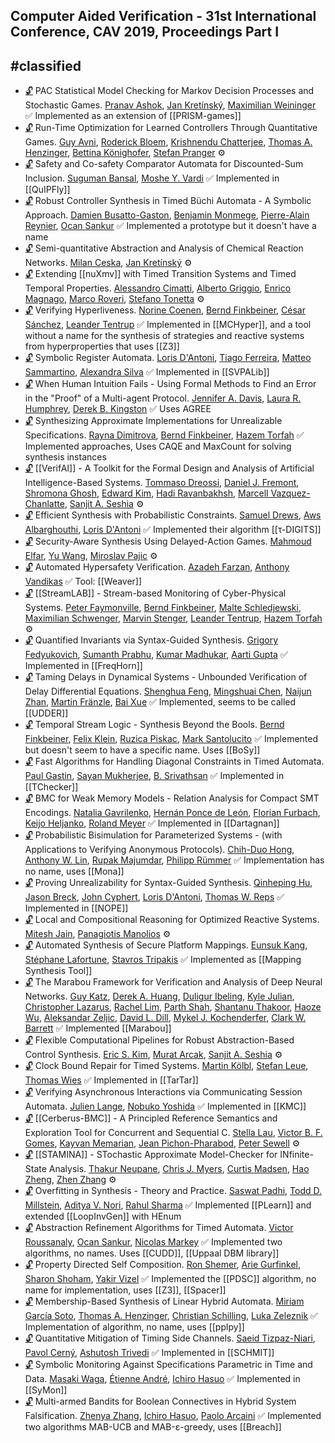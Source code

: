 ## Computer Aided Verification - 31st International Conference, CAV 2019, Proceedings Part I
#classified
---
-	[🔓](https://doi.org/10.1007/978-3-030-25540-4_29) PAC Statistical Model Checking for Markov Decision Processes and Stochastic Games.
	[Pranav Ashok](https://dblp.org/pid/200/8227.html), [Jan Kretínský](https://dblp.org/pid/95/6511.html), [Maximilian Weininger](https://dblp.org/pid/194/2910.html)
	✅ Implemented as an extension of [[PRISM-games]]
-	[🔓](https://doi.org/10.1007/978-3-030-25540-4_36) Run-Time Optimization for Learned Controllers Through Quantitative Games.
	[Guy Avni](https://dblp.org/pid/07/10110.html), [Roderick Bloem](https://dblp.org/pid/80/1300.html), [Krishnendu Chatterjee](https://dblp.org/pid/92/5602.html), [Thomas A. Henzinger](https://dblp.org/pid/h/ThomasAHenzinger.html), [Bettina Könighofer](https://dblp.org/pid/117/3735.html), [Stefan Pranger](https://dblp.org/pid/244/8267.html)
	⚙️
-	[🔓](https://doi.org/10.1007/978-3-030-25540-4_4) Safety and Co-safety Comparator Automata for Discounted-Sum Inclusion.
	[Suguman Bansal](https://dblp.org/pid/217/4777.html), [Moshe Y. Vardi](https://dblp.org/pid/v/MosheYVardi.html)
	✅ Implemented in [[QuIPFly]]
-	[🔓](https://doi.org/10.1007/978-3-030-25540-4_33) Robust Controller Synthesis in Timed Büchi Automata - A Symbolic Approach.
	[Damien Busatto-Gaston](https://dblp.org/pid/194/2532.html), [Benjamin Monmege](https://dblp.org/pid/85/733.html), [Pierre-Alain Reynier](https://dblp.org/pid/55/5954.html), [Ocan Sankur](https://dblp.org/pid/11/7805.html)
	✅ Implemented a prototype but it doesn't have a name
-	[🔓](https://doi.org/10.1007/978-3-030-25540-4_28) Semi-quantitative Abstraction and Analysis of Chemical Reaction Networks.
	[Milan Ceska](https://dblp.org/pid/213/3728.html), [Jan Kretínský](https://dblp.org/pid/95/6511.html)
	⚙️
-	[🔓](https://doi.org/10.1007/978-3-030-25540-4_21) Extending [[nuXmv]] with Timed Transition Systems and Timed Temporal Properties.
	[Alessandro Cimatti](https://dblp.org/pid/13/5961.html), [Alberto Griggio](https://dblp.org/pid/19/3686.html), [Enrico Magnago](https://dblp.org/pid/244/8257.html), [Marco Roveri](https://dblp.org/pid/83/563.html), [Stefano Tonetta](https://dblp.org/pid/t/StefanoTonetta.html)
	⚙️
-	[🔓](https://doi.org/10.1007/978-3-030-25540-4_7) Verifying Hyperliveness.
	[Norine Coenen](https://dblp.org/pid/167/7922.html), [Bernd Finkbeiner](https://dblp.org/pid/73/4443.html), [César Sánchez](https://dblp.org/pid/38/1858.html), [Leander Tentrup](https://dblp.org/pid/143/2715.html)
	✅ Implemented in [[MCHyper]], and a tool without a name for the synthesis of strategies and reactive systems from hyperproperties that uses [[Z3]]
-	[🔓](https://doi.org/10.1007/978-3-030-25540-4_1) Symbolic Register Automata.
	[Loris D'Antoni](https://dblp.org/pid/85/770.html), [Tiago Ferreira](https://dblp.org/pid/201/3471.html), [Matteo Sammartino](https://dblp.org/pid/120/2179.html), [Alexandra Silva](https://dblp.org/pid/92/1378-1.html)
	✅ Implemented in [[SVPALib]]
-	[🔓](https://doi.org/10.1007/978-3-030-25540-4_20) When Human Intuition Fails - Using Formal Methods to Find an Error in the "Proof" of a Multi-agent Protocol.
	[Jennifer A. Davis](https://dblp.org/pid/72/871.html), [Laura R. Humphrey](https://dblp.org/pid/144/8597.html), [Derek B. Kingston](https://dblp.org/pid/41/6176.html)
	✅ Uses AGREE
-	[🔓](https://doi.org/10.1007/978-3-030-25540-4_13) Synthesizing Approximate Implementations for Unrealizable Specifications.
	[Rayna Dimitrova](https://dblp.org/pid/69/2960.html), [Bernd Finkbeiner](https://dblp.org/pid/73/4443.html), [Hazem Torfah](https://dblp.org/pid/140/9733.html)
	✅ Implemented approaches, Uses CAQE and MaxCount for solving synthesis instances
-	[🔓](https://doi.org/10.1007/978-3-030-25540-4_25) [[VerifAI]] - A Toolkit for the Formal Design and Analysis of Artificial Intelligence-Based Systems.
	[Tommaso Dreossi](https://dblp.org/pid/117/9140.html), [Daniel J. Fremont](https://dblp.org/pid/144/7602.html), [Shromona Ghosh](https://dblp.org/pid/164/5676.html), [Edward Kim](https://dblp.org/pid/06/445.html), [Hadi Ravanbakhsh](https://dblp.org/pid/134/9799.html), [Marcell Vazquez-Chanlatte](https://dblp.org/pid/192/1518.html), [Sanjit A. Seshia](https://dblp.org/pid/s/SanjitASeshia.html)
	⚙️
-	[🔓](https://doi.org/10.1007/978-3-030-25540-4_15) Efficient Synthesis with Probabilistic Constraints.
	[Samuel Drews](https://dblp.org/pid/182/9259.html), [Aws Albarghouthi](https://dblp.org/pid/90/8295.html), [Loris D'Antoni](https://dblp.org/pid/85/770.html)
	✅ Implemented their algorithm [[τ-DIGITS]]
-	[🔓](https://doi.org/10.1007/978-3-030-25540-4_10) Security-Aware Synthesis Using Delayed-Action Games.
	[Mahmoud Elfar](https://dblp.org/pid/198/8166.html), [Yu Wang](https://dblp.org/pid/02/5889-44.html), [Miroslav Pajic](https://dblp.org/pid/74/7446.html)
	⚙️
-	[🔓](https://doi.org/10.1007/978-3-030-25540-4_11) Automated Hypersafety Verification.
	[Azadeh Farzan](https://dblp.org/pid/89/148.html), [Anthony Vandikas](https://dblp.org/pid/241/7113.html)
	✅ Tool: [[Weaver]]
-	[🔓](https://doi.org/10.1007/978-3-030-25540-4_24) [[StreamLAB]] - Stream-based Monitoring of Cyber-Physical Systems.
	[Peter Faymonville](https://dblp.org/pid/05/7445.html), [Bernd Finkbeiner](https://dblp.org/pid/73/4443.html), [Malte Schledjewski](https://dblp.org/pid/244/8206.html), [Maximilian Schwenger](https://dblp.org/pid/191/6041.html), [Marvin Stenger](https://dblp.org/pid/189/1078.html), [Leander Tentrup](https://dblp.org/pid/143/2715.html), [Hazem Torfah](https://dblp.org/pid/140/9733.html)
	⚙️
-	[🔓](https://doi.org/10.1007/978-3-030-25540-4_14) Quantified Invariants via Syntax-Guided Synthesis.
	[Grigory Fedyukovich](https://dblp.org/pid/43/8810.html), [Sumanth Prabhu](https://dblp.org/pid/206/6798-1.html), [Kumar Madhukar](https://dblp.org/pid/134/8956.html), [Aarti Gupta](https://dblp.org/pid/18/2229.html)
	✅ Implemented in [[FreqHorn]]
-	[🔓](https://doi.org/10.1007/978-3-030-25540-4_37) Taming Delays in Dynamical Systems - Unbounded Verification of Delay Differential Equations.
	[Shenghua Feng](https://dblp.org/pid/232/3100.html), [Mingshuai Chen](https://dblp.org/pid/169/1207.html), [Naijun Zhan](https://dblp.org/pid/63/1911.html), [Martin Fränzle](https://dblp.org/pid/34/3263.html), [Bai Xue](https://dblp.org/pid/74/2716-1.html)
	✅ Implemented, seems to be called [[UDDER]]
-	[🔓](https://doi.org/10.1007/978-3-030-25540-4_35) Temporal Stream Logic - Synthesis Beyond the Bools.
	[Bernd Finkbeiner](https://dblp.org/pid/73/4443.html), [Felix Klein](https://dblp.org/pid/80/8313-1.html), [Ruzica Piskac](https://dblp.org/pid/p/RuzicaPiskac.html), [Mark Santolucito](https://dblp.org/pid/115/9332.html)
	✅ Implemented but doesn't seem to have a specific name. Uses [[BoSy]]
-	[🔓](https://doi.org/10.1007/978-3-030-25540-4_3) Fast Algorithms for Handling Diagonal Constraints in Timed Automata.
	[Paul Gastin](https://dblp.org/pid/g/PaulGastin.html), [Sayan Mukherjee](https://dblp.org/pid/52/5375-2.html), [B. Srivathsan](https://dblp.org/pid/86/8295.html)
	✅ Implemented in [[TChecker]]
-	[🔓](https://doi.org/10.1007/978-3-030-25540-4_19) BMC for Weak Memory Models - Relation Analysis for Compact SMT Encodings.
	[Natalia Gavrilenko](https://dblp.org/pid/244/8281.html), [Hernán Ponce de León](https://dblp.org/pid/57/11444.html), [Florian Furbach](https://dblp.org/pid/157/6706.html), [Keijo Heljanko](https://dblp.org/pid/h/KeijoHeljanko.html), [Roland Meyer](https://dblp.org/pid/86/3051.html)
	✅ Implemented in [[Dartagnan]]
-	[🔓](https://doi.org/10.1007/978-3-030-25540-4_27) Probabilistic Bisimulation for Parameterized Systems - (with Applications to Verifying Anonymous Protocols).
	[Chih-Duo Hong](https://dblp.org/pid/00/8296.html), [Anthony W. Lin](https://dblp.org/pid/38/2655.html), [Rupak Majumdar](https://dblp.org/pid/71/1981.html), [Philipp Rümmer](https://dblp.org/pid/79/5611.html)
	✅ Implementation has no name, uses [[Mona]]
-	[🔓](https://doi.org/10.1007/978-3-030-25540-4_18) Proving Unrealizability for Syntax-Guided Synthesis.
	[Qinheping Hu](https://dblp.org/pid/201/4822.html), [Jason Breck](https://dblp.org/pid/148/1307.html), [John Cyphert](https://dblp.org/pid/211/9268.html), [Loris D'Antoni](https://dblp.org/pid/85/770.html), [Thomas W. Reps](https://dblp.org/pid/r/TWReps.html)
	✅ Implemented in [[NOPE]]
-	[🔓](https://doi.org/10.1007/978-3-030-25540-4_32) Local and Compositional Reasoning for Optimized Reactive Systems.
	[Mitesh Jain](https://dblp.org/pid/133/8487.html), [Panagiotis Manolios](https://dblp.org/pid/40/4888.html)
	⚙️
-	[🔓](https://doi.org/10.1007/978-3-030-25540-4_12) Automated Synthesis of Secure Platform Mappings.
	[Eunsuk Kang](https://dblp.org/pid/49/2420.html), [Stéphane Lafortune](https://dblp.org/pid/22/3097.html), [Stavros Tripakis](https://dblp.org/pid/85/6852.html)
	✅ Implemented as [[Mapping Synthesis Tool]]
-	[🔓](https://doi.org/10.1007/978-3-030-25540-4_26) The Marabou Framework for Verification and Analysis of Deep Neural Networks.
	[Guy Katz](https://dblp.org/pid/23/10321.html), [Derek A. Huang](https://dblp.org/pid/244/8209.html), [Duligur Ibeling](https://dblp.org/pid/220/3264.html), [Kyle Julian](https://dblp.org/pid/195/5867.html), [Christopher Lazarus](https://dblp.org/pid/180/3521.html), [Rachel Lim](https://dblp.org/pid/127/9695.html), [Parth Shah](https://dblp.org/pid/147/1126.html), [Shantanu Thakoor](https://dblp.org/pid/218/7437.html), [Haoze Wu](https://dblp.org/pid/195/8725-1.html), [Aleksandar Zeljic](https://dblp.org/pid/147/5994.html), [David L. Dill](https://dblp.org/pid/d/DavidLDill.html), [Mykel J. Kochenderfer](https://dblp.org/pid/34/2029.html), [Clark W. Barrett](https://dblp.org/pid/b/ClarkWBarrett.html)
	✅ Implemented [[Marabou]]
-	[🔓](https://doi.org/10.1007/978-3-030-25540-4_34) Flexible Computational Pipelines for Robust Abstraction-Based Control Synthesis.
	[Eric S. Kim](https://dblp.org/pid/151/6509.html), [Murat Arcak](https://dblp.org/pid/94/6666.html), [Sanjit A. Seshia](https://dblp.org/pid/s/SanjitASeshia.html)
	⚙️
-	[🔓](https://doi.org/10.1007/978-3-030-25540-4_5) Clock Bound Repair for Timed Systems.
	[Martin Kölbl](https://dblp.org/pid/221/1706.html), [Stefan Leue](https://dblp.org/pid/20/6822.html), [Thomas Wies](https://dblp.org/pid/23/5398.html)
	✅ Implemented in [[TarTar]]
-	[🔓](https://doi.org/10.1007/978-3-030-25540-4_6) Verifying Asynchronous Interactions via Communicating Session Automata.
	[Julien Lange](https://dblp.org/pid/96/7159.html), [Nobuko Yoshida](https://dblp.org/pid/29/3650.html)
	✅ Implemented in [[KMC]]
-	[🔓](https://doi.org/10.1007/978-3-030-25540-4_22) [[Cerberus-BMC]] - A Principled Reference Semantics and Exploration Tool for Concurrent and Sequential C.
	[Stella Lau](https://dblp.org/pid/244/8329.html), [Victor B. F. Gomes](https://dblp.org/pid/139/0605.html), [Kayvan Memarian](https://dblp.org/pid/28/10810.html), [Jean Pichon-Pharabod](https://dblp.org/pid/160/7730.html), [Peter Sewell](https://dblp.org/pid/74/185.html)
	⚙️
-	[🔓](https://doi.org/10.1007/978-3-030-25540-4_31) [[STAMINA]] - STochastic Approximate Model-Checker for INfinite-State Analysis.
	[Thakur Neupane](https://dblp.org/pid/234/8759.html), [Chris J. Myers](https://dblp.org/pid/89/3161.html), [Curtis Madsen](https://dblp.org/pid/02/7594.html), [Hao Zheng](https://dblp.org/pid/31/6916-1.html), [Zhen Zhang](https://dblp.org/pid/19/5112-6.html)
	⚙️
-	[🔓](https://doi.org/10.1007/978-3-030-25540-4_17) Overfitting in Synthesis - Theory and Practice.
	[Saswat Padhi](https://dblp.org/pid/180/8207.html), [Todd D. Millstein](https://dblp.org/pid/93/4679.html), [Aditya V. Nori](https://dblp.org/pid/n/AdityaVNori.html), [Rahul Sharma](https://dblp.org/pid/22/846-1.html)
	✅ Implemented [[PLearn]] and extended [[LoopInvGen]] with HEnum
-	[🔓](https://doi.org/10.1007/978-3-030-25540-4_2) Abstraction Refinement Algorithms for Timed Automata.
	[Victor Roussanaly](https://dblp.org/pid/241/5977.html), [Ocan Sankur](https://dblp.org/pid/11/7805.html), [Nicolas Markey](https://dblp.org/pid/m/NicolasMarkey.html)
	✅ Implemented two algorithms, no names. Uses [[CUDD]], [[Uppaal DBM library]]
-	[🔓](https://doi.org/10.1007/978-3-030-25540-4_9) Property Directed Self Composition.
	[Ron Shemer](https://dblp.org/pid/241/5907.html), [Arie Gurfinkel](https://dblp.org/pid/44/3532.html), [Sharon Shoham](https://dblp.org/pid/92/128.html), [Yakir Vizel](https://dblp.org/pid/86/2578.html)
	✅ Implemented the [[PDSC]] algorithm, no name for implementation, uses [[Z3]], [[Spacer]]
-	[🔓](https://doi.org/10.1007/978-3-030-25540-4_16) Membership-Based Synthesis of Linear Hybrid Automata.
	[Miriam García Soto](https://dblp.org/pid/132/1936.html), [Thomas A. Henzinger](https://dblp.org/pid/h/ThomasAHenzinger.html), [Christian Schilling](https://dblp.org/pid/72/2103-1.html), [Luka Zeleznik](https://dblp.org/pid/244/8265.html)
	✅ Implementation of algorithm, no name, uses [[pplpy]]
-	[🔓](https://doi.org/10.1007/978-3-030-25540-4_8) Quantitative Mitigation of Timing Side Channels.
	[Saeid Tizpaz-Niari](https://dblp.org/pid/195/5725.html), [Pavol Cerný](https://dblp.org/pid/34/6556.html), [Ashutosh Trivedi](https://dblp.org/pid/06/5756.html)
	✅ Implemented in [[SCHMIT]]
-	[🔓](https://doi.org/10.1007/978-3-030-25540-4_30) Symbolic Monitoring Against Specifications Parametric in Time and Data.
	[Masaki Waga](https://dblp.org/pid/182/1837.html), [Étienne André](https://dblp.org/pid/49/2992.html), [Ichiro Hasuo](https://dblp.org/pid/26/4542.html)
	✅ Implemented in [[SyMon]]
-	[🔓](https://doi.org/10.1007/978-3-030-25540-4_23) Multi-armed Bandits for Boolean Connectives in Hybrid System Falsification.
	[Zhenya Zhang](https://dblp.org/pid/98/4896.html), [Ichiro Hasuo](https://dblp.org/pid/26/4542.html), [Paolo Arcaini](https://dblp.org/pid/86/7855.html)
	✅ Implemented two algorithms MAB-UCB and MAB-ε-greedy, uses [[Breach]]
